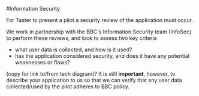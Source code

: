 #Information Security

For Taster to present a pilot a security review of the application must occur.

We work in partnership with the BBC's Information Security team (InfoSec) to perform these reviews, and look to assess two key criteria
- what user data is collected, and how is it used?
- has the application considered security, and does it have any potential weaknesses or flaws?

(copy for link to/from tech diagram)?
It is still **important**, however, to describe your application to us so that we can verify that any user data collected/used by the pilot adheres to BBC policy.
